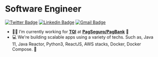 # Software Engineer

[![Twitter Badge](https://img.shields.io/badge/Twitter-1DA1F2?style=for-the-badge&logo=twitter&logoColor=white)](https://www.linkedin.com/in/laercioth/)
[![Linkedin Badge](https://img.shields.io/badge/LinkedIn-0077B5?style=for-the-badge&logo=linkedin&logoColor=white)](https://www.linkedin.com/in/laercioth/) 
[![Gmail Badge](https://img.shields.io/badge/Gmail-D14836?style=for-the-badge&logo=gmail&logoColor=white)](mailto:laercioth@gmail.com)

- 👨🏻‍ I’m currently working for **[TQI](https://www.tqi.com.br/en/home-en/)** at **[PagSeguro/PagBank](https://pagseguro.uol.com.br/)** :office:
- 💻 We're building scalable apps using a variety of techs. Such as, Java 11, Java Reactor, Python3, ReactJS, AWS stacks, Docker, Docker Compose. 🚀



